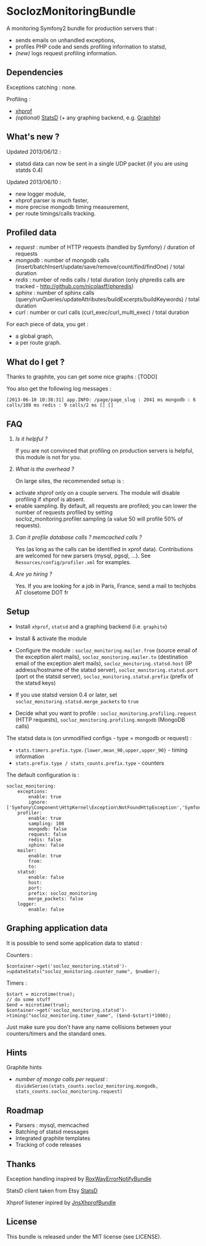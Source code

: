 SoclozMonitoringBundle
======================

A monitoring Symfony2 bundle for production servers that :

* sends emails on unhandled exceptions,
* profiles PHP code and sends profiling information to statsd,
* *(new)* logs request profiling information.

Dependencies
------------

Exceptions catching : none.

Profiling : 

* [xhprof](http://pecl.php.net/package/xhprof)
* *(optional)* [StatsD](https://github.com/etsy/statsd) (+ any graphing backend, e.g. [Graphite](http://graphite.wikidot.com))

What's new ?
------------

Updated 2013/06/12 :
* statsd data can now be sent in a single UDP packet (if you are using statds 0.4)

Updated 2013/06/10 :
* new logger module,
* xhprof parser is much faster,
* more precise mongodb timing measurement,
* per route timings/calls tracking.

Profiled data
--------------

* *request* : number of HTTP requests (handled by Symfony) / duration of requests
* *mongodb* : number of mongodb calls (insert/batchInsert/update/save/remove/count/find/findOne) / total duration
* *redis* : number of redis calls / total duration (only phpredis calls are tracked - http://github.com/nicolasff/phpredis)
* *sphinx* : number of sphinx calls (query/runQueries/updateAttributes/buildExcerpts/buildKeywords) / total duration
* *curl* : number or curl calls (curl_exec/curl_multi_exec) / total duration

For each piece of data, you get :

* a global graph,
* a per route graph.

What do I get ?
---------------

Thanks to graphite, you can get some nice graphs : [TODO]

You also get the following log messages :

    [2013-06-10 10:38:31] app.INFO: /page/page_slug : 2041 ms mongodb : 6 calls/108 ms redis : 9 calls/2 ms [] []

FAQ
---

1. *Is it helpful ?*

    If you are not convinced that profiling on production servers is helpful, this module is not for you.

2. *What is the overhead ?*

    On large sites, the recommended setup is :

* activate xhprof only on a couple servers. The module will disable profiling if xhprof is absent.
* enable sampling. By default, all requests are profiled; you can lower the number of requests profiled by setting socloz_monitoring.profiler.sampling (a value 50 will profile 50% of requests).

3. *Can it profile database calls ? memcached calls ?*

    Yes (as long as the calls can be identified in xprof data). Contributions are welcomed for new parsers (mysql, pgsql, ...). See `Resources/config/profiler.xml` for examples.

4. *Are yo hiring ?*

    Yes. If you are looking for a job in Paris, France, send a mail to techjobs AT closetome DOT fr

Setup
-----

* Install `xhprof`, `statsd` and a graphing backend (i.e. `graphite`)

* Install & activate the module

* Configure the module : `socloz_monitoring.mailer.from` (source email of the exception alert mails), `socloz_monitoring.mailer.to` (destination email of the exception alert mails),
`socloz_monitoring.statsd.host` (IP address/hostname of the statsd server), `socloz_monitoring.statsd.port` (port ot the statsd server), `socloz_monitoring.statsd.prefix` (prefix of the statsd keys)

* If you use statsd version 0.4 or later, set `socloz_monitoring.statsd.merge_packets` to `true`

* Decide what you want to profile : `socloz_monitoring.profiling.request` (HTTP requests), `socloz_monitoring.profiling.mongodb` (MongoDB calls)
    
The statsd data is (on unmodified configs - type = mongodb or request) : 

* `stats.timers.prefix.type.{lower,mean_90,upper,upper_90}` - timing information
* `stats.prefix.type / stats_counts.prefix.type` - counters

The default configuration is :

    socloz_monitoring:
        exceptions:
            enable: true
            ignore: ['Symfony\Component\HttpKernel\Exception\NotFoundHttpException','Symfony\Component\HttpKernel\Exception\AccessDeniedHttpException']
        profiler:
            enable: true
            sampling: 100
            mongodb: false
            request: false
            redis: false
            sphinx: false
        mailer:
            enable: true
            from: 
            to: 
        statsd:
            enable: false
            host:
            port:
            prefix: socloz_monitoring
            merge_packets: false
        logger:
            enable: false

Graphing application data
-------------------------

It is possible to send some application data to statsd :

Counters :

    $container->get('socloz_monitoring.statsd')->updateStats("socloz_monitoring.counter_name", $number);

Timers :

    $start = microtime(true);
    // do some stuff
    $end = microtime(true);
    $container->get('socloz_monitoring.statsd')->timing("socloz_monitoring.timer_name", ($end-$start)*1000);

Just make sure you don't have any name collisions between your counters/timers and the standard ones.

Hints
-----

Graphite hints

* *number of mongo calls per request* : `divideSeries(stats_counts.socloz_monitoring.mongodb, stats_counts.socloz_monitoring.request)`

Roadmap
-------

* Parsers : mysql, memcached
* Batching of statsd messages
* Integrated graphite templates
* Tracking of code releases

Thanks
------

Exception handling inspired by [RoxWayErrorNotifyBundle](https://github.com/szymek/RoxWayErrorNotifyBundle)

StatsD client taken from Etsy [StatsD](https://github.com/etsy/statsd)

Xhprof listener inpired by [JnsXhprofBundle](https://github.com/jonaswouters/XhprofBundle)

License
-------

This bundle is released under the MIT license (see LICENSE).